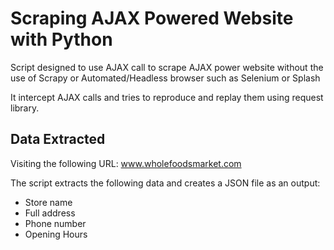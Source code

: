 # Scraping AJAX Powered Website with Python

Script designed to use AJAX call to scrape AJAX power website without the use of Scrapy or Automated/Headless browser such as Selenium or Splash

It intercept AJAX calls and tries to reproduce and replay them using request library.

## Data Extracted

Visiting the following URL:
      www.wholefoodsmarket.com

The script extracts the following data and creates a JSON file as an output:

- Store name
- Full address
- Phone number
- Opening Hours
